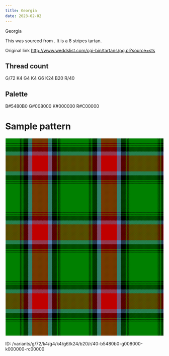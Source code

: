 ```yaml
---
title: Georgia
date: 2023-02-02
---
```

Georgia

This was sourced from <no value>.  It is a 8 stripes tartan.

Original link http://www.weddslist.com/cgi-bin/tartans/pg.pl?source=sts

## Thread count
G/72 K4 G4 K4 G6 K24 B20 R/40

## Palette
B#5480B0 G#008000 K#000000 R#C00000

# Sample pattern

![Tartan detail](tartan.png "G/72 K4 G4 K4 G6 K24 B20 R/40 tartan")

ID: /variants/g/72/k4/g4/k4/g6/k24/b20/r/40-b5480b0-g008000-k000000-rc00000